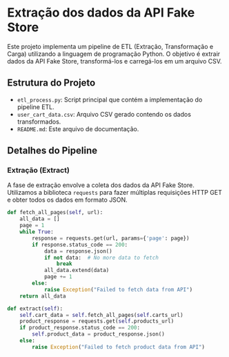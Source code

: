 # Extração dos dados da API Fake Store

Este projeto implementa um pipeline de ETL (Extração, Transformação e Carga) utilizando a linguagem de programação Python. O objetivo é extrair dados da API Fake Store, transformá-los e carregá-los em um arquivo CSV.

## Estrutura do Projeto

- `etl_process.py`: Script principal que contém a implementação do pipeline ETL.
- `user_cart_data.csv`: Arquivo CSV gerado contendo os dados transformados.
- `README.md`: Este arquivo de documentação.

## Detalhes do Pipeline

### Extração (Extract)

A fase de extração envolve a coleta dos dados da API Fake Store. Utilizamos a biblioteca `requests` para fazer múltiplas requisições HTTP GET e obter todos os dados em formato JSON.

```python
def fetch_all_pages(self, url):
    all_data = []
    page = 1
    while True:
        response = requests.get(url, params={'page': page})
        if response.status_code == 200:
            data = response.json()
            if not data:  # No more data to fetch
                break
            all_data.extend(data)
            page += 1
        else:
            raise Exception("Failed to fetch data from API")
    return all_data

def extract(self):
    self.cart_data = self.fetch_all_pages(self.carts_url)
    product_response = requests.get(self.products_url)
    if product_response.status_code == 200:
        self.product_data = product_response.json()
    else:
        raise Exception("Failed to fetch product data from API")
